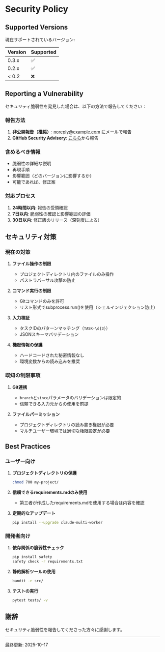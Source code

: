 # Security Policy

## Supported Versions

現在サポートされているバージョン:

| Version | Supported          |
| ------- | ------------------ |
| 0.3.x   | :white_check_mark: |
| 0.2.x   | :white_check_mark: |
| < 0.2   | :x:                |

## Reporting a Vulnerability

セキュリティ脆弱性を発見した場合は、以下の方法で報告してください：

### 報告方法

1. **非公開報告（推奨）**: noreply@example.com にメールで報告
2. **GitHub Security Advisory**: [こちら](https://github.com/nakishiyaman/claude-multi-worker-framework/security/advisories/new)から報告

### 含めるべき情報

- 脆弱性の詳細な説明
- 再現手順
- 影響範囲（どのバージョンに影響するか）
- 可能であれば、修正案

### 対応プロセス

1. **24時間以内**: 報告の受領確認
2. **7日以内**: 脆弱性の確認と影響範囲の評価
3. **30日以内**: 修正版のリリース（深刻度による）

## セキュリティ対策

### 現在の対策

1. **ファイル操作の制限**
   - プロジェクトディレクトリ内のファイルのみ操作
   - パストラバーサル攻撃の防止

2. **コマンド実行の制限**
   - Gitコマンドのみを許可
   - リスト形式でsubprocess.run()を使用（シェルインジェクション防止）

3. **入力検証**
   - タスクIDのパターンマッチング（`TASK-\d{3}`）
   - JSONスキーマバリデーション

4. **機密情報の保護**
   - ハードコードされた秘密情報なし
   - 環境変数からの読み込みを推奨

### 既知の制限事項

1. **Git連携**
   - `branch`と`since`パラメータのバリデーションは限定的
   - 信頼できる入力元からの使用を前提

2. **ファイルパーミッション**
   - プロジェクトディレクトリの読み書き権限が必要
   - マルチユーザー環境では適切な権限設定が必要

## Best Practices

### ユーザー向け

1. **プロジェクトディレクトリの保護**
   ```bash
   chmod 700 my-project/
   ```

2. **信頼できるrequirements.mdのみ使用**
   - 第三者が作成したrequirements.mdを使用する場合は内容を確認

3. **定期的なアップデート**
   ```bash
   pip install --upgrade claude-multi-worker
   ```

### 開発者向け

1. **依存関係の脆弱性チェック**
   ```bash
   pip install safety
   safety check -r requirements.txt
   ```

2. **静的解析ツールの使用**
   ```bash
   bandit -r src/
   ```

3. **テストの実行**
   ```bash
   pytest tests/ -v
   ```

## 謝辞

セキュリティ脆弱性を報告してくださった方々に感謝します。

---

最終更新: 2025-10-17
